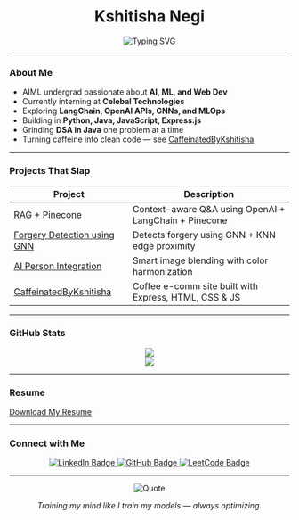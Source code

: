 <h1 align="center"> Kshitisha Negi </h1>

<p align="center">
  <img src="https://readme-typing-svg.herokuapp.com?font=Fira+Code&size=22&duration=3000&pause=1000&center=true&vCenter=true&width=600&lines=👩‍💻+AIML+Student+%7C+Future+ML+Engineer;💼+Intern+at+Celebal+Technologies;💡+Learning+LangChain%2C+GNNs+%26+MLOps;🚀+Building+AI+%26+Web+Apps+One+Project+at+a+Time" alt="Typing SVG" />
</p>

---

### About Me

- AIML undergrad passionate about **AI, ML, and Web Dev**
- Currently interning at **Celebal Technologies**
- Exploring **LangChain, OpenAI APIs, GNNs, and MLOps**
- Building in **Python, Java, JavaScript, Express.js**
- Grinding **DSA in Java** one problem at a time
- Turning caffeine into clean code — see [CaffeinatedByKshitisha](https://github.com/kshitisha/caffeinatedbykshitisha)

---

### Projects That Slap

| Project | Description |
|-----------|----------------|
|[RAG + Pinecone](https://github.com/kshitisha/Rag-openai-pinecone) | Context-aware Q&A using OpenAI + LangChain + Pinecone |
|[Forgery Detection using GNN](https://github.com/kshitisha/Image-Forgery-Detection-using-GNN) | Detects forgery using GNN + KNN edge proximity |
|[AI Person Integration](https://github.com/kshitisha/AI_Person_Integration) | Smart image blending with color harmonization |
|[CaffeinatedByKshitisha](https://github.com/kshitisha/caffeinatedbykshitisha) | Coffee e-comm site built with Express, HTML, CSS & JS |

---

###  GitHub Stats

<p align="center">
  <img src="https://github-readme-stats.vercel.app/api?username=kshitisha&show_icons=true&theme=tokyonight&hide_border=true&hide_title=true"/>
  <br/>
  <img src="https://github-readme-stats.vercel.app/api/top-langs/?username=kshitisha&layout=compact&theme=tokyonight&hide_border=true"/>
</p>

---



###  Resume
 [Download My Resume](https://github.com/kshitisha/kshitisha/blob/main/kshitisha_negi_resume.pdf)



---

###  Connect with Me

<p align="center">
  <a href="https://linkedin.com/in/kshitisha-negi" target="_blank">
    <img src="https://img.shields.io/badge/LinkedIn-Kshitisha%20Negi-blue?style=for-the-badge&logo=linkedin&logoColor=white" alt="LinkedIn Badge"/>
  </a>
  <a href="https://github.com/kshitisha" target="_blank">
    <img src="https://img.shields.io/badge/GitHub-kshitisha-181717?style=for-the-badge&logo=github&logoColor=white" alt="GitHub Badge"/>
  </a>
  <a href="https://leetcode.com/u/kshitishaa/" target="_blank">
    <img src="https://img.shields.io/badge/LeetCode-kshitishaa-orange?style=for-the-badge&logo=leetcode&logoColor=white" alt="LeetCode Badge"/>
  </a>
</p>

---

<p align="center">
  <img src="https://quotes-github-readme.vercel.app/api?type=horizontal&theme=radical" alt="Quote"/>
</p>

<p align="center"><i>Training my mind like I train my models — always optimizing. </i></p>
